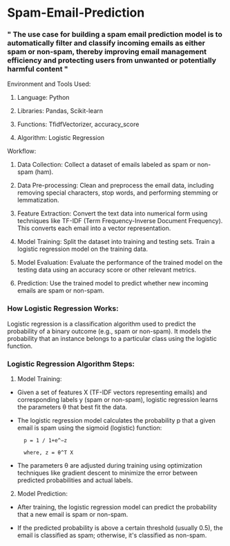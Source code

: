 # Spam-Email-Prediction

### " The use case for building a spam email prediction model is to automatically filter and classify incoming emails as either spam or non-spam, thereby improving email management efficiency and protecting users from unwanted or potentially harmful content "

Environment and Tools Used:

   1. Language: Python

  2. Libraries: Pandas, Scikit-learn

  3. Functions: TfidfVectorizer, accuracy_score
  
  4. Algorithm: Logistic Regression

Workflow:

  1. Data Collection: Collect a dataset of emails labeled as spam or non-spam (ham).
   
  2. Data Pre-processing: Clean and preprocess the email data, including removing special characters, stop words, and performing stemming or lemmatization.

  3. Feature Extraction: Convert the text data into numerical form using techniques like TF-IDF (Term Frequency-Inverse Document Frequency). This converts each email into a vector representation.
   
  4. Model Training: Split the dataset into training and testing sets. Train a logistic regression model on the training data.
   
  5. Model Evaluation: Evaluate the performance of the trained model on the testing data using an accuracy score or other relevant metrics.
    
  6. Prediction: Use the trained model to predict whether new incoming emails are spam or non-spam.

### How Logistic Regression Works:

Logistic regression is a classification algorithm used to predict the probability of a binary outcome (e.g., spam or non-spam). It models the probability that an instance belongs to a particular class using the logistic function.

### Logistic Regression Algorithm Steps:

1. Model Training:

  *  Given a set of features X (TF-IDF vectors representing emails) and corresponding labels y (spam or non-spam), logistic regression learns the parameters θ that best fit the data.

  *  The logistic regression model calculates the probability p that a given email is spam using the sigmoid (logistic) function:

           p = 1 / 1+e^−z

           where, z = θ^T X

  *  The parameters θ are adjusted during training using optimization techniques like gradient descent to minimize the error between predicted probabilities and actual labels.

2. Model Prediction:

  *  After training, the logistic regression model can predict the probability that a new email is spam or non-spam.
  
  *  If the predicted probability is above a certain threshold (usually 0.5), the email is classified as spam; otherwise, it's classified as non-spam.
